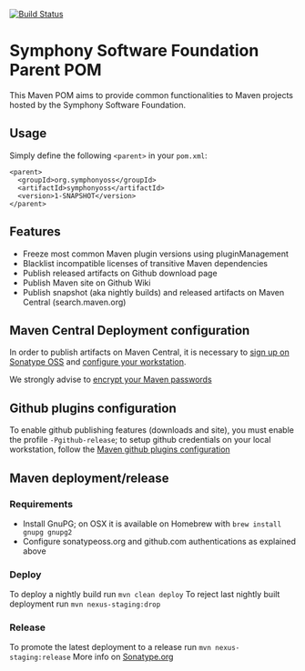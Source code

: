 [![Build Status](https://travis-ci.org/symphonyoss/ssf-parent-pom.svg)](https://travis-ci.org/symphonyoss/ssf-parent-pom)

# Symphony Software Foundation Parent POM
This Maven POM aims to provide common functionalities to Maven projects hosted by the Symphony Software Foundation.

## Usage
Simply define the following `<parent>` in your `pom.xml`:
```
<parent>
  <groupId>org.symphonyoss</groupId>
  <artifactId>symphonyoss</artifactId>
  <version>1-SNAPSHOT</version>
</parent>
```

## Features
- Freeze most common Maven plugin versions using pluginManagement
- Blacklist incompatible licenses of transitive Maven dependencies
- Publish released artifacts on Github download page
- Publish Maven site on Github Wiki
- Publish snapshot (aka nightly builds) and released artifacts on Maven Central (search.maven.org)

## Maven Central Deployment configuration
In order to publish artifacts on Maven Central, it is necessary to [sign up on Sonatype OSS](http://central.sonatype.org/pages/ossrh-guide.html) and [configure your workstation](http://central.sonatype.org/pages/apache-maven.html).

We strongly advise to [encrypt your Maven passwords](https://maven.apache.org/guides/mini/guide-encryption.html)

## Github plugins configuration
To enable github publishing features (downloads and site), you must enable the profile `-Pgithub-release`; to setup github credentials on your local workstation, follow the [Maven github plugins configuration](https://github.com/github/maven-plugins)

## Maven deployment/release

### Requirements
- Install GnuPG; on OSX it is available on Homebrew with `brew install gnupg gnupg2`
- Configure sonatypeoss.org and github.com authentications as explained above

### Deploy
To deploy a nightly build run `mvn clean deploy`
To reject last nightly built deployment run `mvn nexus-staging:drop`

### Release
To promote the latest deployment to a release run `mvn nexus-staging:release`
More info on [Sonatype.org](http://central.sonatype.org/pages/apache-maven.html)
